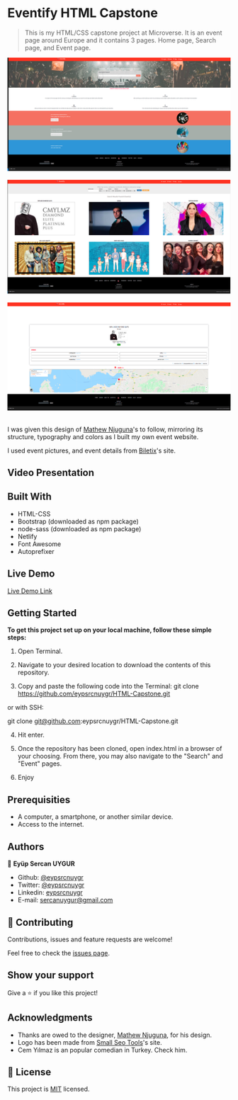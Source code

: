 # Eventify HTML Capstone

> This is my HTML/CSS capstone project at Microverse.
> It is an event page around Europe and it contains 3 pages.
> Home page, Search page, and Event page.

![screenshot](./assets/Screenshot-1.png)<br><br>
![screenshot](./assets/Screenshot-2.png)<br><br>
![screenshot](./assets/Screenshot-3.png)<br><br> 

I was given this design of [Mathew Njuguna](https://www.behance.net/gallery/25563385/PatashuleKE)'s to follow, mirroring its structure, typography and colors as I built my own event website.

I used event pictures, and event details from [Biletix](https://www.biletix.com/anasayfa/TURKIYE/tr)'s site.

## Video Presentation



## Built With

- HTML-CSS
- Bootstrap (downloaded as npm package)
- node-sass (downloaded as npm package)
- Netlify
- Font Awesome
- Autoprefixer

## Live Demo

[Live Demo Link](https://elated-thompson-d36982.netlify.app/)

## Getting Started

**To get this project set up on your local machine, follow these simple steps:**

1. Open Terminal.

2. Navigate to your desired location to download the contents of this repository.

3. Copy and paste the following code into the Terminal:
git clone https://github.com/eypsrcnuygr/HTML-Capstone.git

or with SSH:

git clone git@github.com:eypsrcnuygr/HTML-Capstone.git

4. Hit enter.

5. Once the repository has been cloned, open index.html in a browser of your choosing. From there, you may also navigate to the "Search" and "Event" pages.

6. Enjoy

## Prerequisities

- A computer, a smartphone, or another similar device.
- Access to the internet.

## Authors

👤 **Eyüp Sercan UYGUR**

- Github: [@eypsrcnuygr](https://github.com/eypsrcnuygr)
- Twitter: [@eypsrcnuygr](https://twitter.com/eypsrcnuygr)
- Linkedin: [eypsrcnuygr](https://www.linkedin.com/in/eypsrcnuygr/)
- E-mail: [sercanuygur@gmail.com](sercanuygur@gmail.com)

## 🤝 Contributing

Contributions, issues and feature requests are welcome!

Feel free to check the [issues page](https://github.com/eypsrcnuygr/HTML-Capstone/issues).

## Show your support

Give a ⭐️ if you like this project!

## Acknowledgments

- Thanks are owed to the designer, [Mathew Njuguna](https://www.behance.net/gallery/25563385/PatashuleKE), for his design.
- Logo has been made from [Small Seo Tools](https://smallseotools.com/)'s site.
- Cem Yılmaz is an popular comedian in Turkey. Check him.

## 📝 License

This project is [MIT](lic.url) licensed.
